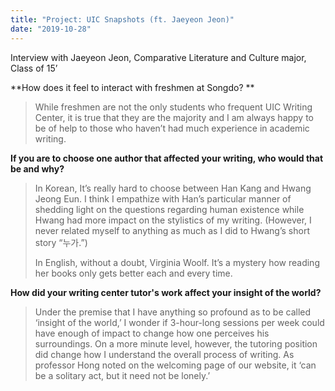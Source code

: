 ```yaml
---
title: "Project: UIC Snapshots (ft. Jaeyeon Jeon)"
date: "2019-10-28"
---
```


Interview with Jaeyeon Jeon, Comparative Literature and Culture major, Class of 15’

**How does it feel to interact with freshmen at Songdo? **

> While freshmen are not the only students who frequent UIC Writing Center, it is true that they are the majority and I am always happy to be of help to those who haven’t had much experience in academic writing.

**If you are to choose one author that affected your writing, who would that be and why?**

> In Korean, It’s really hard to choose between Han Kang and Hwang Jeong Eun. I think I empathize with Han’s particular manner of shedding light on the questions regarding human existence while Hwang had more impact on the stylistics of my writing. (However, I never related myself to anything as much as I did to Hwang’s short story “누가.”)   
> 
> In English, without a doubt, Virginia Woolf. It’s a mystery how reading her books only gets better each and every time.

**How did your writing center tutor's work affect your insight of the world?**

> Under the premise that I have anything so profound as to be called ‘insight of the world,’ I wonder if 3-hour-long sessions per week could have enough of impact to change how one perceives his surroundings. On a more minute level, however, the tutoring position did change how I understand the overall process of writing. As professor Hong noted on the welcoming page of our website, it ‘can be a solitary act, but it need not be lonely.’
